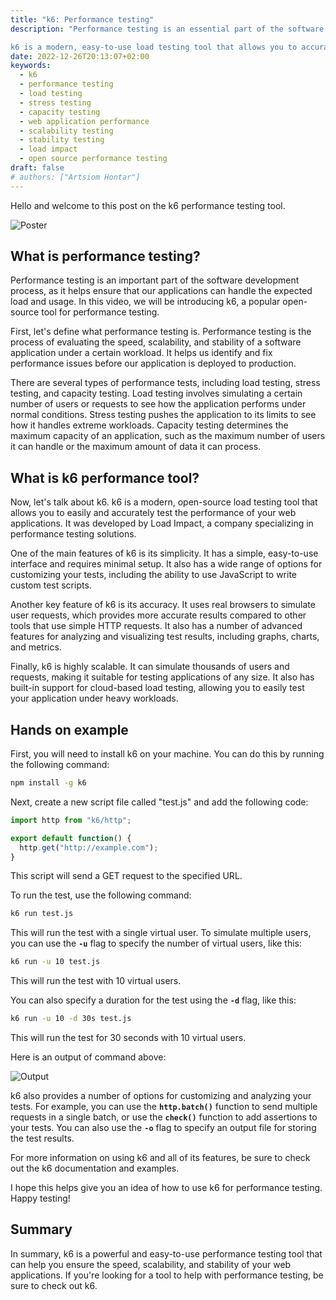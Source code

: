 ```yaml
---
title: "k6: Performance testing"
description: "Performance testing is an essential part of the software development process, as it helps ensure that our applications can handle the expected load and usage. In this blog post, we will introduce k6, a popular open-source tool for performance testing.

k6 is a modern, easy-to-use load testing tool that allows you to accurately test the performance of your web applications. It has a simple interface and requires minimal setup, and provides a wide range of options for customizing your tests. It also uses real browsers to simulate user requests, which provides more accurate results compared to other tools that use simple HTTP requests."
date: 2022-12-26T20:13:07+02:00
keywords:
  - k6
  - performance testing
  - load testing
  - stress testing
  - capacity testing
  - web application performance
  - scalability testing
  - stability testing
  - load impact
  - open source performance testing
draft: false
# authors: ["Artsiom Hontar"]
---
```


Hello and welcome to this post on the k6 performance testing tool.

![Poster](/posts/k6-performance-testing/poster.png)

## What is performance testing?

Performance testing is an important part of the software development process, as it helps ensure that our applications can handle the expected load and usage. In this video, we will be introducing k6, a popular open-source tool for performance testing.

First, let's define what performance testing is. Performance testing is the process of evaluating the speed, scalability, and stability of a software application under a certain workload. It helps us identify and fix performance issues before our application is deployed to production.

There are several types of performance tests, including load testing, stress testing, and capacity testing. Load testing involves simulating a certain number of users or requests to see how the application performs under normal conditions. Stress testing pushes the application to its limits to see how it handles extreme workloads. Capacity testing determines the maximum capacity of an application, such as the maximum number of users it can handle or the maximum amount of data it can process.

## What is k6 performance tool?

Now, let's talk about k6. k6 is a modern, open-source load testing tool that allows you to easily and accurately test the performance of your web applications. It was developed by Load Impact, a company specializing in performance testing solutions.

One of the main features of k6 is its simplicity. It has a simple, easy-to-use interface and requires minimal setup. It also has a wide range of options for customizing your tests, including the ability to use JavaScript to write custom test scripts.

Another key feature of k6 is its accuracy. It uses real browsers to simulate user requests, which provides more accurate results compared to other tools that use simple HTTP requests. It also has a number of advanced features for analyzing and visualizing test results, including graphs, charts, and metrics.

Finally, k6 is highly scalable. It can simulate thousands of users and requests, making it suitable for testing applications of any size. It also has built-in support for cloud-based load testing, allowing you to easily test your application under heavy workloads.

## Hands on example

First, you will need to install k6 on your machine. You can do this by running the following command:

```bash
npm install -g k6
```

Next, create a new script file called "test.js" and add the following code:

```jsx
import http from "k6/http";

export default function() {
  http.get("http://example.com");
}
```

This script will send a GET request to the specified URL.

To run the test, use the following command:

```bash
k6 run test.js
```

This will run the test with a single virtual user. To simulate multiple users, you can use the **`-u`** flag to specify the number of virtual users, like this:

```bash
k6 run -u 10 test.js
```

This will run the test with 10 virtual users.

You can also specify a duration for the test using the **`-d`** flag, like this:

```bash
k6 run -u 10 -d 30s test.js
```

This will run the test for 30 seconds with 10 virtual users.

Here is an output of command above:

![Output](/posts/k6-performance-testing/output.png)

k6 also provides a number of options for customizing and analyzing your tests. For example, you can use the **`http.batch()`** function to send multiple requests in a single batch, or use the **`check()`** function to add assertions to your tests. You can also use the **`-o`** flag to specify an output file for storing the test results.

For more information on using k6 and all of its features, be sure to check out the k6 documentation and examples.

I hope this helps give you an idea of how to use k6 for performance testing. Happy testing!

## Summary

In summary, k6 is a powerful and easy-to-use performance testing tool that can help you ensure the speed, scalability, and stability of your web applications. If you're looking for a tool to help with performance testing, be sure to check out k6.